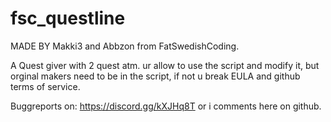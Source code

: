 # fsc_questline
MADE BY Makki3 and Abbzon from FatSwedishCoding.

A Quest giver with 2 quest atm.
ur allow to use the script and modify it, but orginal makers need to be in the script, if not u break EULA and github terms of service.

Buggreports on: https://discord.gg/kXJHq8T or i comments here on github.

